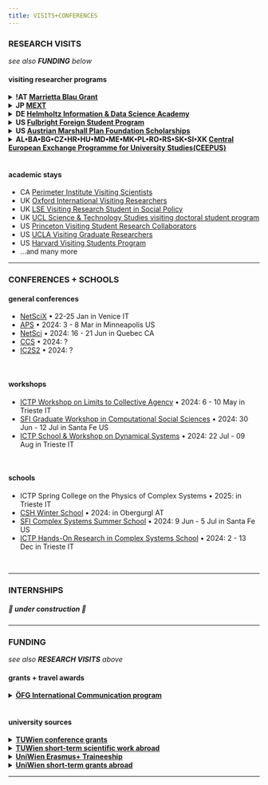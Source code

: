 ```yaml
---
title: VISITS+CONFERENCES
---
```


### RESEARCH VISITS

*see also **FUNDING** below*

#### visiting researcher programs

<details><summary><b>!AT <a href="https://oead.at/en/outgoing/higher-education/scholarships-for-studying-abroad/marietta-blau-grant/">Marrietta Blau Grant</a></b></summary>
  
  - who is funded: *doctoral students studying at an AT uni*
  - what is funded: *6-12 mo research stays outside of AT*
  - funding level: *≤1660 EUR per mo; no travel costs*
  - application requirements: *online form • invitation/commitment letters • exposé • dissertation abstract • letter of recommendation from advisor • research approvals*
  - deadline: *Feb 1, Sep 1*
  - themes: *open*
</details>

<details><summary><b>JP <a href="https://www.studyinjapan.go.jp/en/smap-stopj-applications-research.html">MEXT</a></b></summary>
  
  - who is funded: *doctoral students who have not studied in JP • interest in Japan + learning Japanese*
  - what is funded: *research stay + grad coursework in JP*
  - funding level: *145.000 JPY per mo + travel, etc*
  - application requirements: ***apply through JP embassy** forms • research plan • transcripts • health certificate • recommendation letters • dissertation abstract*
  - deadline: *~ Apr 2024*
  - themes: *open*

</details>
<details><summary><b>DE <a href="https://euraxess.ec.europa.eu/worldwide/lac/visiting-researcher-grant-phd-students-and-postdocs-germany-helmholtz-information-0">Helmholtz Information & Data Science Academy</a></b></summary>

  - who is funded: *doctoral students*
  - what is funded: *1-3 mo research stay at a Helmholtz center*
  - funding level: *2860 EUR per mo + allowances*
  - application requirements: *form • cv • research proposal • host supervisor*
  - deadline: *October \(program not currently active\)*
  - themes: *energy • earth & environment • health • aeronautics, space & transport • matter • information*

</details>
<details><summary><b>US <a href="https://www.fulbrightschuman.eu/grants-eu-citizens/pre-doctoral-research/">Fulbright Foreign Student Program</a></b></summary>

  - who is funded: *doctoral students; EU citizens; exp in 2+ EU countries*
  - what is funded: *4-9 mo research visit at US uni*
  - funding level: *≤2000 EUR per mo + travel*
  - application requirements: *cv • transcripts • personal statement • research objectives • writing sample • three recommendation letters • host institution acceptance*
  - deadline: *1 Dec*
  - themes: *open*

</details>
<details><summary><b>US <a href="https://www.marshallplan.at/scholarships-overview">Austrian Marshall Plan Foundation Scholarships</a></b></summary>

  - who is funded: *doctoral students enrolled at TUWien*
  - what is funded: *≥3 mo research visit at US uni*
  - funding level: *approx. 1200 EUR per mo*
  - application requirements: *online form • cv • motivation letter • project description • invitation letter • two recommendation letters from TUWien faculty*
  - deadline: *Mar, Sep*
  - themes: *technical or natural sciences* 

</details>
<details><summary><b>AL•BA•BG•CZ•HR•HU•MD•ME•MK•PL•RO•RS•SK•SI•XK <a href="https://www.ceepus.info/content/apply">Central European Exchange Programme for University Studies(CEEPUS)</a></b></summary>

  - who is funded: *students enrolled in CEEPUS uni \(all usual CSH partners are members\)* 
  - what is funed: *3-10 research stay at another CEEPUS uni*
  - funding level: *country-dependent*
  - applicatin requirements: *[online app](https://www.ceepus.info/signin)*
  - deadline: *15 Jun, 31 Oct*
  - themes: *[network](https://www.ceepus.info/content/find)-dependent*

</details>
<br />

#### academic stays

- CA [Perimeter Institute Visiting Scientists](https://perimeterinstitute.ca/visiting-students)
- UK [Oxford International Visiting Researchers](https://www.ox.ac.uk/research/engage-with-us/international-visiting-researchers)
- UK [LSE Visiting Research Student in Social Policy](https://www.lse.ac.uk/study-at-lse/Graduate/degree-programmes-2024/VRS-Social-Policy)
- UK [UCL Science & Technology Studies visiting doctoral student program](https://www.ucl.ac.uk/sts/study-here/phd-programme/visiting-doctoral-student-programme)
- US [Princeton Visiting Student Research Collaborators](https://gradschool.princeton.edu/admission-onboarding/nondegree-programs/research-collaborators/visiting-student-research)
- US [UCLA Visiting Graduate Researchers](https://grad.ucla.edu/academics/research/visiting-graduate-researchers/)
- US [Harvard Visiting Students Program](https://gsas.harvard.edu/apply/visiting-students-program)
- \...and many more

---
### CONFERENCES + SCHOOLS
#### general conferences
- [NetSciX](https://netscix2024.netscisociety.org/) • 22-25 Jan in Venice IT
- [APS](https://march.aps.org/) • 2024: 3 - 8 Mar in Minneapolis US
- [NetSci](https://netsci2024.com/en) • 2024: 16 - 21 Jun in Quebec CA
- [CCS](https://cssociety.org/events) • 2024: ?
- [IC2S2](https://iscss.org/ic2s2/conference/) • 2024: ?
<br />

#### workshops
- [ICTP Workshop on Limits to Collective Agency](https://indico.ictp.it/event/10475) • 2024: 6 - 10 May in Trieste IT
- [SFI Graduate Workshop in Computational Social Sciences](https://santafe.edu/gwcss) • 2024: 30 Jun - 12 Jul in Santa Fe US
- [ICTP School & Workshop on Dynamical Systems](https://indico.ictp.it/event/10497) • 2024: 22 Jul - 09 Aug in Trieste IT
<br />

#### schools
- ICTP Spring College on the Physics of Complex Systems • 2025:  in Trieste IT
- [CSH Winter School](https://www.csh.ac.at) • 2024:  in Obergurgl AT
- [SFI Complex Systems Summer School](https://santafe.edu/csss) • 2024: 9 Jun - 5 Jul in Santa Fe US
- [ICTP Hands-On Research in Complex Systems School](https://indico.ictp.it/event/10525) • 2024: 2 - 13 Dec in Trieste IT

<br />

---
### INTERNSHIPS
##### 🚧  under construction  🚧

---
### FUNDING

*see also **RESEARCH VISITS** above*

#### grants + travel awards
<details><summary><b><a href="https://www.oefg.at/funding/international-communication/">ÖFG International Communication program</a></b></summary>

  - who is funded: *junior researchers at an AT uni or research institute; <40 years*
  - what is funded: *research stays ≤3 mo • conference attendance/presentation • organizing symposia in AT • **not** schools or courses*
  - funding level: *?*
  - application requirements: *budget • cv • list of publications • letter of recommendation from senior/habilitated researcher • justification/purpose of research visit or conference abstract • acceptance by host institution or conference*
  - deadline: *approx. Jan, Mar, Jun, Sep, Oct*
  - themes: *open*

</details>
<br />

#### university sources
<details><summary><b><a href="https://www.tuwien.at/studium/international/studieren-im-ausland/mobilitaetsprogramme/konferenzteilnahmen-von-dissertant-innen">TUWien conference grants</a></b></summary>

  - who is funded: *doctoral students enrolled at TUWien*
  - what is funded: *presentation at international scientific conference*
  - funding level: *travel + accommodations + registration*
  - application requirements: *online form • cv • justification • thesis proposal acceptance • acceptance by host institution • two recommendation letters from TUWien faculty*
  - deadline: *15 Jan, 15 Mar, 15 Jun, 15 Oct*
  - themes: *open*

</details>
<details><summary><b><a href="https://www.tuwien.at/studium/international/studieren-im-ausland/formulare-dokumente/wissenschaftliche-arbeiten-und-kurse">TUWien short-term scientific work abroad</a></b></summary>
  
  - who is funded: *doctoral students enrolled at TUWien*
  - what is funded: *research stays; domain-specific coursework*
  - funding level: *850 EUR per mo + travel allowance*
  - application requirements: *justification • advisor's agreement • acceptance by conference • registration payment receipt*
  - deadline: *15 Jan, 15 Mai, 15 Oct*
  - themes: *open*

</details>
<details><summary><b><a href="https://international.univie.ac.at/en/student-mobility/outgoing-students/erasmus-traineeships/">UniWien Erasmus+ Traineeship</a></b></summary>
  
  - who is funded: *students enrolled at UniWien*
  - what is funded: *2-5 mo traineeship in EU member country; uni, company, NGO, association but **not** EU organizations or national partners; time abroad must be ≤12 mo*
  - funding level: *400-500 EUR per mo*
  - application requirements: *cv • learning agreement • language certificate*
  - deadline: *ongoing; ≥6 weeks prior to start*
  - themes: *open*

</details>
<details><summary><b><a href="https://international.univie.ac.at/en/student-mobility/outgoing-students/short-term-grants-abroad-kwa/requirements/">UniWien short-term grants abroad</a></b></summary>
  
  - who is funed: *graduate students enrolled at UniWien; <4 years PhD; accepted thesis proposal*
  - what is funded: *0.5-3 mo research visits; **not** conferences, schools, etc.; **not** internships that could be funded by Erasmus+*
  - funding level: *650-1050 EUR per mo + 200-900 EUR travel*
  - application requirements: *online form • cv • project description • dissertation agreement • host institute confirmation • recommendation letter from UniWien advisor*
  - deadline: *15 Feb, 15 May, 15 Oct*
  - themes: *open*
</details>

--- 

<!-- 
## PROCESS
### mentor approval
### university approval
### CSH approval
---
## OTHER CONSIDERATIONS
### visas & residency requirements
### salary
-->

